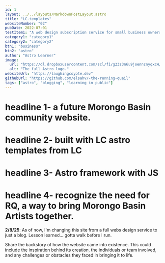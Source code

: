 ```yaml
---
id: 1
layout: ../../layouts/MarkdownPostLayout.astro
title: "LC-templates"
websiteNumber: "02"
pubDate: 2022-07-01
testItem1: "A web design subscription service for small business owners and creatives- focuses on landing pages and content"
category1: "category1"
category2: "category2"
btn1: "business"
btn2: "astro"
author: "Astro Learner"
image:
  url: "https://dl.dropboxusercontent.com/scl/fi/g23z3n6u9joennznyqxc4/lc-9-20-24.png?rlkey=q75joo6od6ixkfoxr9q57kfkb&st=cfnmoz5g&dl=0"
  alt: "The full Astro logo."
websiteUrl: "https://laughingcoyote.dev"
githubUrl: "https://github.com/elsahv/-the-running-quail"
tags: ["astro", "blogging", "learning in public"]
---
```


# **headline 1-** a future Morongo Basin community website.

# **headline 2-** built with LC astro templates from LC

# **headline 3-** Astro framework with JS

# **headline 4-** recognize the need for RQ, a way to bring Morongo Basin Artists together.

**2/8/25**: As of now, I'm changing this site from a full webs design service to just a blog. Lesson learned... gotta walk before I run.

Share the backstory of how the website came into existence. This could include the inspiration behind its creation, the individuals or team involved, and any challenges or obstacles they faced in bringing it to life.
<br><br>
